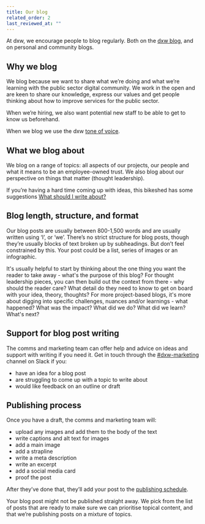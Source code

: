 ```yaml
---
title: Our blog
related_order: 2
last_reviewed_at: ""
---
```

At dxw, we encourage people to blog regularly. Both on the [dxw blog](https://www.dxw.com/blog/), and on personal and community blogs.

## Why we blog

We blog because we want to share what we’re doing and what we’re learning with the public sector digital community. We work in the open and are keen to share our knowledge, express our values and get people thinking about how to improve services for the public sector.

When we’re hiring, we also want potential new staff to be able to get to know us beforehand.

When we blog we use the dxw [tone of voice](/staff-handbook/talking-about-what-we-do/tone-of-voice/).

## What we blog about

We blog on a range of topics: all aspects of our projects, our people and what it means to be an employee-owned trust. We also blog about our perspective on things that matter (thought leadership).

If you’re having a hard time coming up with ideas, this bikeshed has some suggestions [What should I write about?](https://bikeshed.dxw.com/2023/03/09/what-should-i-write-about/)

## Blog length, structure, and format

Our blog posts are usually between 800-1,500 words and are usually written using ‘I’, or ‘we’. There’s no strict structure for blog posts, though they’re usually blocks of text broken up by subheadings. But don’t feel constrained by this. Your post could be a list, series of images or an infographic.  

It's usually helpful to start by thinking about the one thing you want the reader to take away - what's the purpose of this blog?  For thought leadership pieces, you can then build out the context from there - why should the reader care? What detail do they need to know to get on board with your idea, theory, thoughts? For more project-based blogs, it's more about digging into specific challenges, nuances and/or learnings - what happened? What was the impact? What did we do? What did we learn? What's next?

## Support for blog post writing

The comms and marketing team can offer help and advice on ideas and support with writing if you need it. Get in touch through the
[\#dxw-marketing](https://dxw.slack.com/archives/C0K5DRKU6) channel on Slack if you:

* have an idea for a blog post
* are struggling to come up with a topic to write about
* would like feedback on an outline or draft

## Publishing process

Once you have a draft, the comms and marketing team will:

* upload any images and add them to the body of the text
* write captions and alt text for images
* add a main image
* add a strapline
* write a meta description
* write an excerpt
* add a social media card
* proof the post

After they’ve done that, they’ll add your post to the [publishing schedule](https://trello.com/b/otR1Mmjv/dxw-blogging-and-case-studies-schedule).

Your blog post might not be published straight away. We pick from the list of posts that are ready to make sure we can prioritise topical content, and that we’re publishing posts on a mixture of topics.